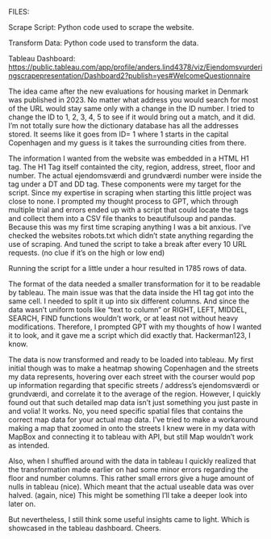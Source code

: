 FILES:

Scrape Script: Python code used to scrape the website. 

Transform Data: Python code used to transform the data. 

Tableau Dashboard: https://public.tableau.com/app/profile/anders.lind4378/viz/Ejendomsvurderingscrapepresentation/Dashboard2?publish=yes#WelcomeQuestionnaire

The idea came after the new evaluations for housing market in Denmark was published in 2023. No matter what address you would search for most of the URL would stay same only with a change in the ID number. I tried to change the ID to 1, 2, 3, 4, 5 to see if it would bring out a match, and it did. I’m not totally sure how the dictionary database has all the addresses stored. It seems like it goes from ID= 1 where 1 starts in the capital Copenhagen and my guess is it takes the surrounding cities from there. 

The information I wanted from the website was embedded in a HTML H1 tag. The H1 Tag itself containted the city, region, address, street, floor and number. The actual ejendomsværdi and grundværdi number were inside the tag under a DT and DD tag. These components were my target for the script. 
Since my expertise in scraping when starting this little project was close to none. I prompted my thought process to GPT, which through multiple trial and errors ended up with a script that could locate the tags and collect them into a CSV file thanks to beautifulsoup and pandas. Because this was my first time scraping anything I was a bit anxious. I’ve checked the websites robots.txt which didn’t state anything regarding the use of scraping. And tuned the script to take a break after every 10 URL requests. (no clue if it’s on the high or low end) 

Running the script for a little under a hour resulted in 1785 rows of data.

The format of the data needed a smaller transformation for it to be readable by tableau. The main issue was that the data inside the H1 tag got into the same cell. I needed to split it up into six different columns. And since the data wasn’t uniform tools like “text to column” or RIGHT, LEFT, MIDDEL, SEARCH, FIND functions wouldn’t work, or at least not without heavy modifications. Therefore, I prompted GPT with my thoughts of how I wanted it to look, and it gave me a script which did exactly that. Hackerman123, I know.

The data is now transformed and ready to be loaded into tableau. 
My first initial though was to make a heatmap showing Copenhagen and the streets my data represents, hovering over each street with the courser would pop up information regarding that specific streets / address’s ejendomsværdi or grundværdi, and correlate it to the average of the region. 
However, I quickly found out that such detailed map data isn’t just something you just paste in and volia! It works. No, you need specific spatial files that contains the correct map data for your actual map data. I’ve tried to make a workaround making a map that zoomed in onto the streets I knew were in my data with MapBox and connecting it to tableau with API, but still Map wouldn’t work as intended. 

Also, when I shuffled around with the data in tableau I quickly realized that the transformation made earlier on had some minor errors regarding the floor and number columns. This rather small errors give a huge amount of nulls in tableau (nice). Which meant that the actual useable data was over halved. (again, nice) This might be something I’ll take a deeper look into later on.

But nevertheless, I still think some useful insights came to light. Which is showcased in the tableau dashboard. Cheers. 




